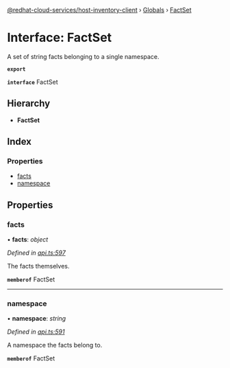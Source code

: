 [@redhat-cloud-services/host-inventory-client](../README.md) › [Globals](../globals.md) › [FactSet](factset.md)

# Interface: FactSet

A set of string facts belonging to a single namespace.

**`export`** 

**`interface`** FactSet

## Hierarchy

* **FactSet**

## Index

### Properties

* [facts](factset.md#facts)
* [namespace](factset.md#namespace)

## Properties

###  facts

• **facts**: *object*

*Defined in [api.ts:597](https://github.com/RedHatInsights/javascript-clients.gi/blob/master/packages/host-inventory/api.ts#L597)*

The facts themselves.

**`memberof`** FactSet

___

###  namespace

• **namespace**: *string*

*Defined in [api.ts:591](https://github.com/RedHatInsights/javascript-clients.gi/blob/master/packages/host-inventory/api.ts#L591)*

A namespace the facts belong to.

**`memberof`** FactSet
